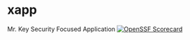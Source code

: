 # xapp
Mr. Key Security Focused Application
[![OpenSSF Scorecard](https://api.scorecard.dev/projects/github.com/{0x-key}/{xapp}/badge)](https://scorecard.dev/viewer/?uri=github.com/{0x-key}/{xapp})
